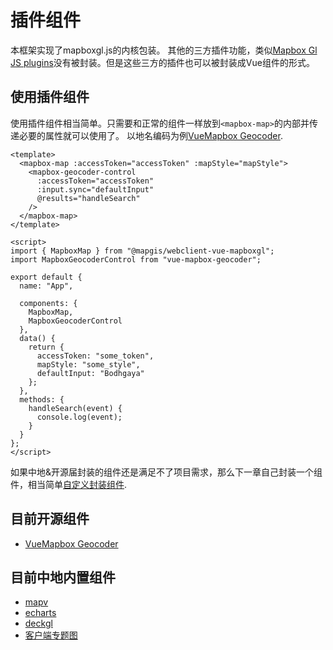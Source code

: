 # 插件组件

本框架实现了mapboxgl.js的内核包装。
其他的三方插件功能，类似[Mapbox Gl JS plugins](https://docs.mapbox.com/mapbox-gl-js/plugins/)没有被封装。但是这些三方的插件也可以被封装成Vue组件的形式。

## 使用插件组件

使用插件组件相当简单。只需要和正常的组件一样放到`<mapbox-map>`的内部并传递必要的属性就可以使用了。
以地名编码为例[VueMapbox Geocoder](https://github.com/soal/vue-mapbox-geocoder).

```vue
<template>
  <mapbox-map :accessToken="accessToken" :mapStyle="mapStyle">
    <mapbox-geocoder-control
      :accessToken="accessToken"
      :input.sync="defaultInput"
      @results="handleSearch"
    />
  </mapbox-map>
</template>

<script>
import { MapboxMap } from "@mapgis/webclient-vue-mapboxgl";
import MapboxGeocoderControl from "vue-mapbox-geocoder";

export default {
  name: "App",

  components: {
    MapboxMap,
    MapboxGeocoderControl
  },
  data() {
    return {
      accessToken: "some_token",
      mapStyle: "some_style",
      defaultInput: "Bodhgaya"
    };
  },
  methods: {
    handleSearch(event) {
      console.log(event);
    }
  }
};
</script>
```

如果中地&开源届封装的组件还是满足不了项目需求，那么下一章自己封装一个组件，相当简单[自定义封装组件](/plugin_components/plugin_components_development.md).

## 目前开源组件

- [VueMapbox Geocoder](https://github.com/soal/vue-mapbox-geocoder)

## 目前中地内置组件

- [mapv](https://github.com/soal/vue-mapbox-geocoder)
- [echarts](https://github.com/soal/vue-mapbox-geocoder)
- [deckgl](https://github.com/soal/vue-mapbox-geocoder)
- [客户端专题图](https://github.com/soal/vue-mapbox-geocoder)

